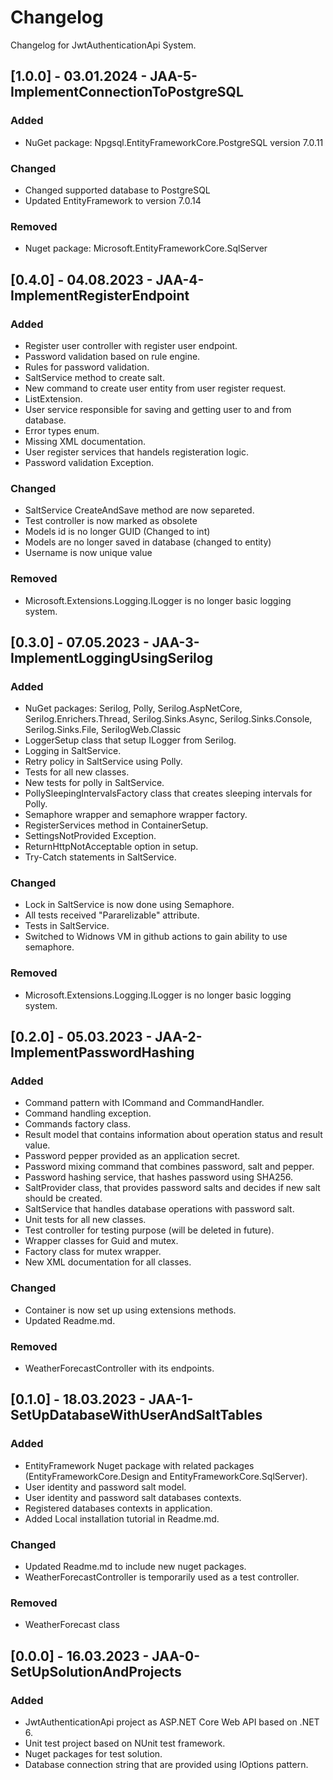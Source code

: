 # Changelog

Changelog for JwtAuthenticationApi System. 

## [1.0.0] - 03.01.2024 - JAA-5-ImplementConnectionToPostgreSQL

### Added
- NuGet package: Npgsql.EntityFrameworkCore.PostgreSQL version 7.0.11

### Changed
- Changed supported database to PostgreSQL
- Updated EntityFramework to version 7.0.14 

### Removed
- Nuget package: Microsoft.EntityFrameworkCore.SqlServer

## [0.4.0] - 04.08.2023 - JAA-4-ImplementRegisterEndpoint 

### Added
- Register user controller with register user endpoint.
- Password validation based on rule engine.
- Rules for password validation.
- SaltService method to create salt.
- New command to create user entity from user register request.
- ListExtension.
- User service responsible for saving and getting user to and from database.
- Error types enum.
- Missing XML documentation.
- User register services that handels registeration logic.
- Password validation Exception.

### Changed
- SaltService CreateAndSave method are now separeted.
- Test controller is now marked as obsolete
- Models id is no longer GUID (Changed to int)
- Models are no longer saved in database (changed to entity)
- Username is now unique value


### Removed
- Microsoft.Extensions.Logging.ILogger is no longer basic logging system.

## [0.3.0] - 07.05.2023 - JAA-3-ImplementLoggingUsingSerilog

### Added
- NuGet packages: Serilog, Polly, Serilog.AspNetCore, Serilog.Enrichers.Thread, Serilog.Sinks.Async, Serilog.Sinks.Console, 
Serilog.Sinks.File, SerilogWeb.Classic
- LoggerSetup class that setup ILogger from Serilog.
- Logging in SaltService.
- Retry policy in SaltService using Polly.
- Tests for all new classes.
- New tests for polly in SaltService.
- PollySleepingIntervalsFactory class that creates sleeping intervals for Polly.
- Semaphore wrapper and semaphore wrapper factory.
- RegisterServices method in ContainerSetup.
- SettingsNotProvided Exception.
- ReturnHttpNotAcceptable option in setup.
- Try-Catch statements in SaltService. 

### Changed
- Lock in SaltService is now done using Semaphore.
- All tests received "Pararelizable" attribute.
- Tests in SaltService.
- Switched to Widnows VM in github actions to gain ability to use semaphore.

### Removed
- Microsoft.Extensions.Logging.ILogger is no longer basic logging system.

## [0.2.0] - 05.03.2023 - JAA-2-ImplementPasswordHashing

### Added
- Command pattern with ICommand<T> and CommandHandler.
- Command handling exception.
- Commands factory class.
- Result model that contains information about operation status and result value.
- Password pepper provided as an application secret.
- Password mixing command that combines password, salt and pepper.
- Password hashing service, that hashes password using SHA256.
- SaltProvider class, that provides password salts and decides if new salt should be created.
- SaltService that handles database operations with password salt.
- Unit tests for all new classes.
- Test controller for testing purpose (will be deleted in future).
- Wrapper classes for Guid and mutex.
- Factory class for mutex wrapper.
- New XML documentation for all classes.

### Changed
- Container is now set up using extensions methods.
- Updated Readme.md.

### Removed
- WeatherForecastController with its endpoints.

## [0.1.0] - 18.03.2023 - JAA-1-SetUpDatabaseWithUserAndSaltTables

### Added
- EntityFramework Nuget package with related packages (EntityFrameworkCore.Design and EntityFrameworkCore.SqlServer).
- User identity and password salt model.
- User identity and password salt databases contexts.
- Registered databases contexts in application.
- Added Local installation tutorial in Readme.md.

### Changed
- Updated Readme.md to include new nuget packages.
- WeatherForecastController is temporarily used as a test controller.

### Removed
- WeatherForecast class

## [0.0.0] - 16.03.2023 - JAA-0-SetUpSolutionAndProjects

### Added
- JwtAuthenticationApi project as ASP.NET Core Web API based on .NET 6.
- Unit test project based on NUnit test framework.
- Nuget packages for test solution.
- Database connection string that are provided using IOptions pattern.